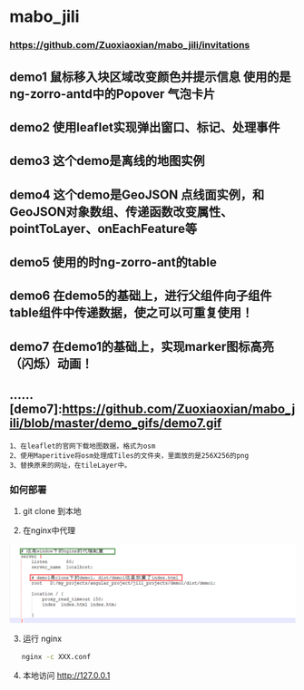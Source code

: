  # mabo_jili

 ### https://github.com/Zuoxiaoxian/mabo_jili/invitations
 
 
 ## demo1 鼠标移入块区域改变颜色并提示信息 使用的是ng-zorro-antd中的Popover 气泡卡片
 
 ## demo2 使用leaflet实现弹出窗口、标记、处理事件
 
 ## demo3 这个demo是离线的地图实例
 
 ## demo4 这个demo是GeoJSON 点线面实例，和GeoJSON对象数组、传递函数改变属性、pointToLayer、onEachFeature等
 
 ## demo5 使用的时ng-zorro-ant的table
 
 ## demo6 在demo5的基础上，进行父组件向子组件table组件中传递数据，使之可以可重复使用！
 
 ## demo7 在demo1的基础上，实现marker图标高亮（闪烁）动画！
 
 ......
[demo7]:https://github.com/Zuoxiaoxian/mabo_jili/blob/master/demo_gifs/demo7.gif
 ---
 
	1、在leaflet的官网下载地图数据，格式为osm
	2、使用Maperitive将osm处理成Tiles的文件夹，里面放的是256X256的png
	3、替换原来的网址，在tileLayer中。
 
 
 [参考]:https://ng.ant.design/version/1.8.x/components/popover/zh
 
 ### 如何部署
 
 1. git clone 到本地
 
 2. 在nginx中代理
 
 ![详细配置](https://github.com/Zuoxiaoxian/mabo_jili/blob/master/conf_imgs/demo1_config.png)
 
 3. 运行 nginx
 ```bash
	nginx -c XXX.conf
 ```
 
 4. 本地访问 http://127.0.0.1